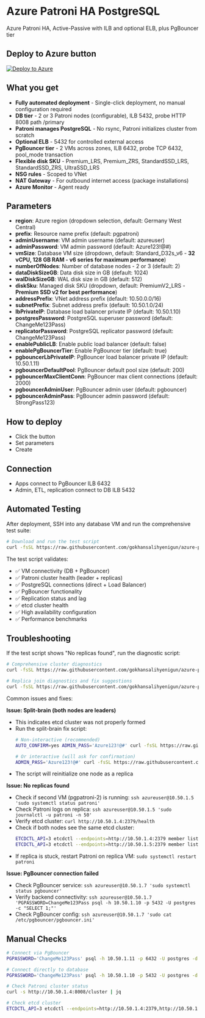 # Azure Patroni HA PostgreSQL

Azure Patroni HA, Active-Passive with ILB and optional ELB, plus PgBouncer tier

## Deploy to Azure button

[![Deploy to Azure](https://aka.ms/deploytoazurebutton)](https://portal.azure.com/#create/Microsoft.Template/uri/https%3A%2F%2Fraw.githubusercontent.com%2Fgokhansalihyenigun%2Fazure-patroni-ha%2Fmain%2Fazuredeploy.json)

## What you get

- **Fully automated deployment** - Single-click deployment, no manual configuration required
- **DB tier** - 2 or 3 Patroni nodes (configurable), ILB 5432, probe HTTP 8008 path /primary
- **Patroni manages PostgreSQL** - No rsync, Patroni initializes cluster from scratch
- **Optional ELB** - 5432 for controlled external access
- **PgBouncer tier** - 2 VMs across zones, ILB 6432, probe TCP 6432, pool_mode transaction
- **Flexible disk SKU** - Premium_LRS, Premium_ZRS, StandardSSD_LRS, StandardSSD_ZRS, UltraSSD_LRS
- **NSG rules** - Scoped to VNet
- **NAT Gateway** - For outbound internet access (package installations)
- **Azure Monitor** - Agent ready

## Parameters

- **region**: Azure region (dropdown selection, default: Germany West Central)
- **prefix**: Resource name prefix (default: pgpatroni)
- **adminUsername**: VM admin username (default: azureuser)
- **adminPassword**: VM admin password (default: Azure123!@#)
- **vmSize**: Database VM size (dropdown, default: Standard_D32s_v6 - **32 vCPU, 128 GB RAM - v6 series for maximum performance**)
- **numberOfNodes**: Number of database nodes - 2 or 3 (default: 2)
- **dataDiskSizeGB**: Data disk size in GB (default: 1024)
- **walDiskSizeGB**: WAL disk size in GB (default: 512)
- **diskSku**: Managed disk SKU (dropdown, default: PremiumV2_LRS - **Premium SSD v2 for best performance**)
- **addressPrefix**: VNet address prefix (default: 10.50.0.0/16)
- **subnetPrefix**: Subnet address prefix (default: 10.50.1.0/24)
- **lbPrivateIP**: Database load balancer private IP (default: 10.50.1.10)
- **postgresPassword**: PostgreSQL superuser password (default: ChangeMe123Pass)
- **replicatorPassword**: PostgreSQL replicator password (default: ChangeMe123Pass)
- **enablePublicLB**: Enable public load balancer (default: false)
- **enablePgBouncerTier**: Enable PgBouncer tier (default: true)
- **pgbouncerLbPrivateIP**: PgBouncer load balancer private IP (default: 10.50.1.11)
- **pgbouncerDefaultPool**: PgBouncer default pool size (default: 200)
- **pgbouncerMaxClientConn**: PgBouncer max client connections (default: 2000)
- **pgbouncerAdminUser**: PgBouncer admin user (default: pgbouncer)
- **pgbouncerAdminPass**: PgBouncer admin password (default: StrongPass123)

## How to deploy

- Click the button
- Set parameters
- Create

## Connection

- Apps connect to PgBouncer ILB 6432
- Admin, ETL, replication connect to DB ILB 5432

## Automated Testing

After deployment, SSH into any database VM and run the comprehensive test suite:

```bash
# Download and run the test script
curl -fsSL https://raw.githubusercontent.com/gokhansalihyenigun/azure-patroni-ha/main/scripts/test-deployment.sh | sudo bash
```

The test script validates:
- ✅ VM connectivity (DB + PgBouncer)
- ✅ Patroni cluster health (leader + replicas)
- ✅ PostgreSQL connections (direct + Load Balancer)
- ✅ PgBouncer functionality
- ✅ Replication status and lag
- ✅ etcd cluster health
- ✅ High availability configuration
- ✅ Performance benchmarks

## Troubleshooting

If the test script shows "No replicas found", run the diagnostic script:

```bash
# Comprehensive cluster diagnostics
curl -fsSL https://raw.githubusercontent.com/gokhansalihyenigun/azure-patroni-ha/main/scripts/diagnose-cluster.sh | bash

# Replica join diagnostics and fix suggestions
curl -fsSL https://raw.githubusercontent.com/gokhansalihyenigun/azure-patroni-ha/main/scripts/fix-replica-join.sh | bash
```

Common issues and fixes:

**Issue: Split-brain (both nodes are leaders)**
- This indicates etcd cluster was not properly formed
- Run the split-brain fix script:
  ```bash
  # Non-interactive (recommended)
  AUTO_CONFIRM=yes ADMIN_PASS='Azure123!@#' curl -fsSL https://raw.githubusercontent.com/gokhansalihyenigun/azure-patroni-ha/main/scripts/fix-split-brain.sh | bash
  
  # Or interactive (will ask for confirmation)
  ADMIN_PASS='Azure123!@#' curl -fsSL https://raw.githubusercontent.com/gokhansalihyenigun/azure-patroni-ha/main/scripts/fix-split-brain.sh | bash
  ```
- The script will reinitialize one node as a replica

**Issue: No replicas found**
- Check if second VM (pgpatroni-2) is running: `ssh azureuser@10.50.1.5 'sudo systemctl status patroni'`
- Check Patroni logs on replica: `ssh azureuser@10.50.1.5 'sudo journalctl -u patroni -n 50'`
- Verify etcd cluster: `curl http://10.50.1.4:2379/health`
- Check if both nodes see the same etcd cluster: 
  ```bash
  ETCDCTL_API=3 etcdctl --endpoints=http://10.50.1.4:2379 member list
  ETCDCTL_API=3 etcdctl --endpoints=http://10.50.1.5:2379 member list
  ```
- If replica is stuck, restart Patroni on replica VM: `sudo systemctl restart patroni`

**Issue: PgBouncer connection failed**
- Check PgBouncer service: `ssh azureuser@10.50.1.7 'sudo systemctl status pgbouncer'`
- Verify backend connectivity: `ssh azureuser@10.50.1.7 'PGPASSWORD=ChangeMe123Pass psql -h 10.50.1.10 -p 5432 -U postgres -c "SELECT 1;"'`
- Check PgBouncer config: `ssh azureuser@10.50.1.7 'sudo cat /etc/pgbouncer/pgbouncer.ini'`

## Manual Checks

```bash
# Connect via PgBouncer
PGPASSWORD='ChangeMe123Pass' psql -h 10.50.1.11 -p 6432 -U postgres -d postgres -c "SELECT now();"

# Connect directly to database
PGPASSWORD='ChangeMe123Pass' psql -h 10.50.1.10 -p 5432 -U postgres -d postgres -c "SELECT version();"

# Check Patroni cluster status
curl -s http://10.50.1.4:8008/cluster | jq

# Check etcd cluster
ETCDCTL_API=3 etcdctl --endpoints=http://10.50.1.4:2379,http://10.50.1.5:2379 member list
```

